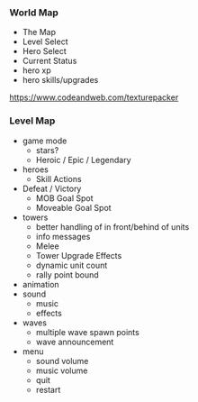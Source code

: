 ### World Map
* The Map
* Level Select
* Hero Select
* Current Status
* hero xp
* hero skills/upgrades

https://www.codeandweb.com/texturepacker

### Level Map
* game mode
  * stars?
  * Heroic / Epic / Legendary
* heroes
  * Skill Actions
* Defeat / Victory
  * MOB Goal Spot
  * Moveable Goal Spot
* towers
  * better handling of in front/behind of units
  * info messages
  * Melee
  * Tower Upgrade Effects
  * dynamic unit count
  * rally point bound
* animation
* sound
  * music
  * effects
* waves
  * multiple wave spawn points
  * wave announcement
* menu
  * sound volume
  * music volume
  * quit
  * restart